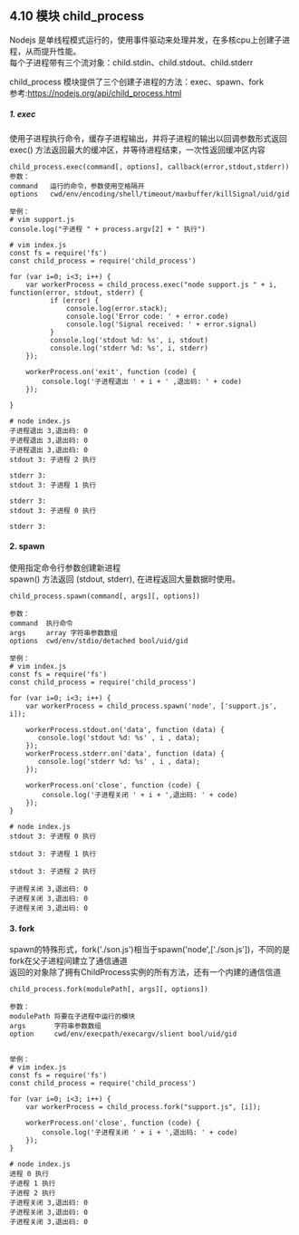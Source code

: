 ## 4.10 模块 child_process 


Nodejs 是单线程模式运行的，使用事件驱动来处理并发，在多核cpu上创建子进程，从而提升性能。      
每个子进程带有三个流对象：child.stdin、child.stdout、child.stderr         

child_process 模块提供了三个创建子进程的方法：exec、spawn、fork          
参考:<https://nodejs.org/api/child_process.html>    


##### 1. exec
使用子进程执行命令，缓存子进程输出，并将子进程的输出以回调参数形式返回         
exec() 方法返回最大的缓冲区，并等待进程结束，一次性返回缓冲区内容      
```
child_process.exec(command[, options], callback(error,stdout,stderr))
参数：
command   运行的命令，参数使用空格隔开
options   cwd/env/encoding/shell/timeout/maxbuffer/killSignal/uid/gid

举例：
# vim support.js
console.log("子进程 " + process.argv[2] + " 执行")

# vim index.js
const fs = require('fs')
const child_process = require('child_process')

for (var i=0; i<3; i++) {
    var workerProcess = child_process.exec("node support.js " + i, function(error, stdout, stderr) {
          if (error) {
              console.log(error.stack);
              console.log('Error code: ' + error.code)
              console.log('Signal received: ' + error.signal)
          }
          console.log('stdout %d: %s', i, stdout)
          console.log('stderr %d: %s', i, stderr)
    });
  
    workerProcess.on('exit', function (code) {
        console.log('子进程退出 ' + i + ' ,退出码: ' + code)
    });
 
}

# node index.js
子进程退出 3,退出码: 0
子进程退出 3,退出码: 0
子进程退出 3,退出码: 0
stdout 3: 子进程 2 执行

stderr 3: 
stdout 3: 子进程 1 执行

stderr 3: 
stdout 3: 子进程 0 执行

stderr 3: 
```

#### 2. spawn
使用指定命令行参数创建新进程             
spawn() 方法返回 (stdout, stderr), 在进程返回大量数据时使用。     
```
child_process.spawn(command[, args][, options])

参数：
command  执行命令
args     array 字符串参数数组
options  cwd/env/stdio/detached bool/uid/gid

举例：
# vim index.js
const fs = require('fs')
const child_process = require('child_process')

for (var i=0; i<3; i++) {
    var workerProcess = child_process.spawn('node', ['support.js', i]);
 
    workerProcess.stdout.on('data', function (data) {
       console.log('stdout %d: %s' , i , data);
    });
    workerProcess.stderr.on('data', function (data) {
       console.log('stderr %d: %s' , i , data);
    });
  
    workerProcess.on('close', function (code) {
        console.log('子进程关闭 ' + i + ',退出码: ' + code)
    });
}

# node index.js
stdout 3: 子进程 0 执行

stdout 3: 子进程 1 执行

stdout 3: 子进程 2 执行

子进程关闭 3,退出码: 0
子进程关闭 3,退出码: 0
子进程关闭 3,退出码: 0
```

#### 3. fork
spawn的特殊形式，fork('./son.js')相当于spawn('node',['./son.js'])，不同的是fork在父子进程间建立了通信通道         
返回的对象除了拥有ChildProcess实例的所有方法，还有一个内建的通信信道    
```
child_process.fork(modulePath[, args][, options])

参数：
modulePath 将要在子进程中运行的模块
args       字符串参数数组
option     cwd/env/execpath/execargv/slient bool/uid/gid  


举例：
# vim index.js
const fs = require('fs')
const child_process = require('child_process')

for (var i=0; i<3; i++) {
    var workerProcess = child_process.fork("support.js", [i]);
 
    workerProcess.on('close', function (code) {
        console.log('子进程关闭 ' + i + ',退出码: ' + code)
    });
}

# node index.js
进程 0 执行
子进程 1 执行
子进程 2 执行
子进程关闭 3,退出码: 0
子进程关闭 3,退出码: 0
子进程关闭 3,退出码: 0
```
